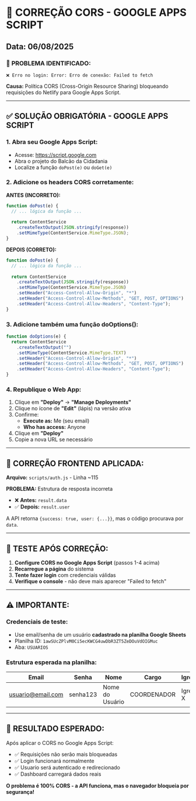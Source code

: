 # 🔧 CORREÇÃO CORS - GOOGLE APPS SCRIPT

## Data: 06/08/2025

### 🚨 **PROBLEMA IDENTIFICADO:**
```
❌ Erro no login: Error: Erro de conexão: Failed to fetch
```

**Causa:** Política CORS (Cross-Origin Resource Sharing) bloqueando requisições do Netlify para Google Apps Script.

---

## ✅ **SOLUÇÃO OBRIGATÓRIA - GOOGLE APPS SCRIPT**

### 1. **Abra seu Google Apps Script:**
- Acesse: https://script.google.com
- Abra o projeto do Balcão da Cidadania
- Localize a função `doPost(e)` ou `doGet(e)`

### 2. **Adicione os headers CORS corretamente:**

**ANTES (INCORRETO):**
```javascript
function doPost(e) {
  // ... lógica da função ...
  
  return ContentService
    .createTextOutput(JSON.stringify(response))
    .setMimeType(ContentService.MimeType.JSON);
}
```

**DEPOIS (CORRETO):**
```javascript
function doPost(e) {
  // ... lógica da função ...
  
  return ContentService
    .createTextOutput(JSON.stringify(response))
    .setMimeType(ContentService.MimeType.JSON)
    .setHeader("Access-Control-Allow-Origin", "*")
    .setHeader("Access-Control-Allow-Methods", "GET, POST, OPTIONS")
    .setHeader("Access-Control-Allow-Headers", "Content-Type");
}
```

### 3. **Adicione também uma função doOptions():**
```javascript
function doOptions(e) {
  return ContentService
    .createTextOutput("")
    .setMimeType(ContentService.MimeType.TEXT)
    .setHeader("Access-Control-Allow-Origin", "*")
    .setHeader("Access-Control-Allow-Methods", "GET, POST, OPTIONS")
    .setHeader("Access-Control-Allow-Headers", "Content-Type");
}
```

### 4. **Republique o Web App:**
1. Clique em **"Deploy"** → **"Manage Deployments"**
2. Clique no ícone de **"Edit"** (lápis) na versão ativa
3. Confirme:
   - **Execute as:** Me (seu email)
   - **Who has access:** Anyone
4. Clique em **"Deploy"**
5. Copie a nova URL se necessário

---

## 🔧 **CORREÇÃO FRONTEND APLICADA:**

**Arquivo:** `scripts/auth.js` - Linha ~115

**PROBLEMA:** Estrutura de resposta incorreta
- ❌ **Antes:** `result.data` 
- ✅ **Depois:** `result.user`

A API retorna `{success: true, user: {...}}`, mas o código procurava por `data`.

---

## 🧪 **TESTE APÓS CORREÇÃO:**

1. **Configure CORS no Google Apps Script** (passos 1-4 acima)
2. **Recarregue a página** do sistema
3. **Tente fazer login** com credenciais válidas
4. **Verifique o console** - não deve mais aparecer "Failed to fetch"

---

## ⚠️ **IMPORTANTE:**

### Credenciais de teste:
- Use email/senha de um usuário **cadastrado na planilha Google Sheets**
- Planilha ID: `1awSUcZPlvM0Ci5ecKWCG4uwDbR3ZT5ZeDOuVdOIGMuc`
- Aba: `USUARIOS`

### Estrutura esperada na planilha:
| Email | Senha | Nome | Cargo | Igreja | Regiao | Status |
|-------|-------|------|--------|---------|--------|---------|
| usuario@email.com | senha123 | Nome do Usuário | COORDENADOR | Igreja X | Norte | ATIVO |

---

## 🎯 **RESULTADO ESPERADO:**

Após aplicar o CORS no Google Apps Script:
- ✅ Requisições não serão mais bloqueadas
- ✅ Login funcionará normalmente  
- ✅ Usuario será autenticado e redirecionado
- ✅ Dashboard carregará dados reais

**O problema é 100% CORS - a API funciona, mas o navegador bloqueia por segurança!**
